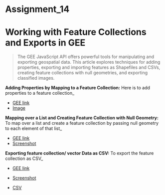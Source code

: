 # Assignment_14

# **Working with Feature Collections and Exports in GEE**

> The GEE JavaScript API offers powerful tools for manipulating and exporting geospatial data. This article explores techniques for adding properties, exporting and importing features as Shapefiles and CSVs, creating feature collections with null geometries, and exporting classified images.

**Adding Properties by Mapping to a Feature Collection:**
Here is to add properties to a feature collection_

*   [GEE link](https://code.earthengine.google.com/01adcf5d4904d69ed69ed1b8db450930)
*  [Image](https://github.com/Aimon-Rana-Jihad/Assignment_14/commit/7b096ad20b45afaf2460b8f398afe7ee2717b23a)

**Mapping over a List and Creating Feature Collection with Null Geometry:**
To map over a list and create a feature collection by passing null geometry to each element of that list_


*  [ GEE link](https://code.earthengine.google.com/56369030e2e64cbd06d4c30009bbe4ec)
* [ Screenshot](https://github.com/Aimon-Rana-Jihad/Assignment_14/commit/24a180489a20f5f6b8415052ddbfca9bab9df605)

**Exporting feature collection/ vector Data as CSV:**
To export the feature collection as CSV_


*   [GEE link](https://code.earthengine.google.com/bb4b5c2125b8ac315d30fcf53c7b5ddc)
*   [Screenshot](https://github.com/Aimon-Rana-Jihad/Assignment_14/commit/ed78ba150a6adf65b11f5b046a8e1ee699cbdf6f)


*  [ CSV](https://drive.google.com/drive/folders/1CVhlQSCxaRyl2okOhzQeXCfL-qNnZJCO)













